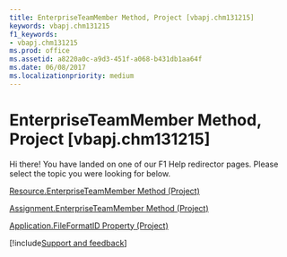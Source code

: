 ```yaml
---
title: EnterpriseTeamMember Method, Project [vbapj.chm131215]
keywords: vbapj.chm131215
f1_keywords:
- vbapj.chm131215
ms.prod: office
ms.assetid: a8220a0c-a9d3-451f-a068-b431db1aa64f
ms.date: 06/08/2017
ms.localizationpriority: medium
---
```



# EnterpriseTeamMember Method, Project [vbapj.chm131215]

Hi there! You have landed on one of our F1 Help redirector pages. Please select the topic you were looking for below.

[Resource.EnterpriseTeamMember Method (Project)](https://msdn.microsoft.com/library/a89acb10-02c3-0e2d-66b2-2d448514d919%28Office.15%29.aspx)

[Assignment.EnterpriseTeamMember Method (Project)](https://msdn.microsoft.com/library/706a7f8b-b545-7398-7c09-f29f6b8d225d%28Office.15%29.aspx)

[Application.FileFormatID Property (Project)](https://msdn.microsoft.com/library/86a6a5ce-6508-f1ad-b9cc-fb86fd96e410%28Office.15%29.aspx)

[!include[Support and feedback](~/includes/feedback-boilerplate.md)]